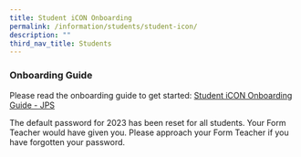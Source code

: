 ```yaml
---
title: Student iCON Onboarding
permalink: /information/students/student-icon/
description: ""
third_nav_title: Students
---
```


### Onboarding Guide

Please read the onboarding guide to get started: [Student iCON Onboarding Guide - JPS](/files/Guides/Student_iCON_Onboarding_Guide_JPS.pdf)

The default password for 2023 has been reset for all students. Your Form Teacher would have given you. Please approach your Form Teacher if you have forgotten your password.